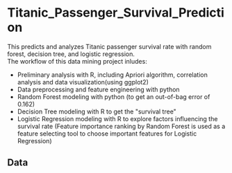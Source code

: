 # Titanic_Passenger_Survival_Prediction
This predicts and analyzes Titanic passenger survival rate with random forest, decision tree, and logistic regression.  
The workflow of this data mining project inludes:
- Preliminary analysis with R, including Apriori algorithm, correlation analysis and data visualization(using ggplot2)
-	Data preprocessing and feature engineering with python
-	Random Forest modeling with python (to get an out-of-bag error of 0.162)
- Decision Tree modeling with R to get the "survival tree"
- Logistic Regression modeling with R to explore factors influencing the survival rate (Feature importance ranking by Random Forest is used as a feature selecting tool to choose important features for Logistic Regression)

## Data
